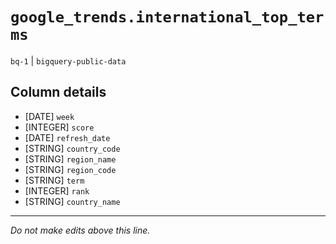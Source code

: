 # `google_trends.international_top_terms`
`bq-1` | `bigquery-public-data`

## Column details
* [DATE]      `week`
* [INTEGER]   `score`
* [DATE]      `refresh_date`
* [STRING]    `country_code`
* [STRING]    `region_name`
* [STRING]    `region_code`
* [STRING]    `term`
* [INTEGER]   `rank`
* [STRING]    `country_name`

-------------------------------------------------------------------------------
*Do not make edits above this line.*
